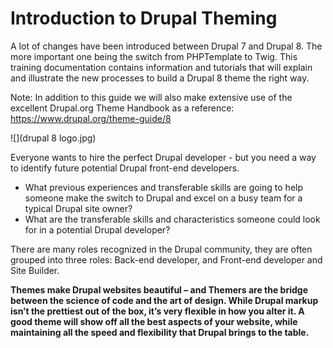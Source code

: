 # Introduction to Drupal Theming

A lot of changes have been introduced between Drupal 7 and Drupal 8. The more important one  being the switch from PHPTemplate to Twig. This training documentation contains information and tutorials that will explain and illustrate the  new processes to build a Drupal 8 theme the right way. 

Note: In addition to this guide we will also make extensive use of the excellent Drupal.org Theme Handbook as a reference: https://www.drupal.org/theme-guide/8

![](drupal 8 logo.jpg)


Everyone wants to hire the perfect Drupal developer - but you need a way to identify future potential Drupal front-end developers.

* What previous experiences and transferable skills are going to help someone make the switch to Drupal and excel on a busy team for a typical Drupal site owner?
* What are the transferable skills and characteristics someone could look for in a potential Drupal developer? 

There are many roles recognized in the Drupal community, they are often grouped into three roles: Back-end developer, and Front-end developer and Site Builder. 

**Themes make Drupal websites beautiful – and Themers are the bridge between the science of code and the art of design. While Drupal markup isn’t the prettiest out of the box, it’s very flexible in how you alter it. A good theme will show off all the best aspects of your website, while maintaining all the speed and flexibility that Drupal brings to the table.**